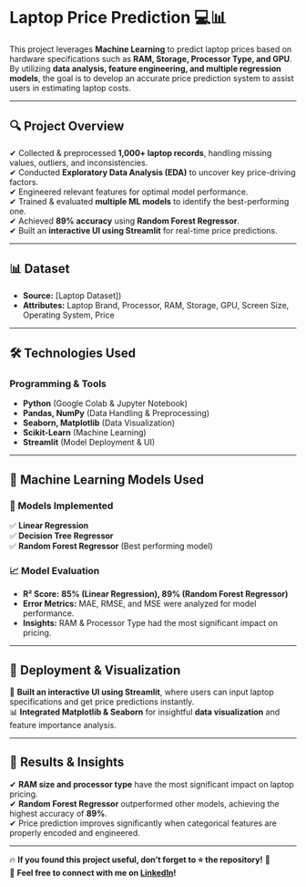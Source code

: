 # **Laptop Price Prediction 💻📊**  

This project leverages **Machine Learning** to predict laptop prices based on hardware specifications such as **RAM, Storage, Processor Type, and GPU**. By utilizing **data analysis, feature engineering, and multiple regression models**, the goal is to develop an accurate price prediction system to assist users in estimating laptop costs.  

---

## **🔍 Project Overview**  
✔ Collected & preprocessed **1,000+ laptop records**, handling missing values, outliers, and inconsistencies.  
✔ Conducted **Exploratory Data Analysis (EDA)** to uncover key price-driving factors.  
✔ Engineered relevant features for optimal model performance.  
✔ Trained & evaluated **multiple ML models** to identify the best-performing one.  
✔ Achieved **89% accuracy** using **Random Forest Regressor**.  
✔ Built an **interactive UI using Streamlit** for real-time price predictions.  

---

## **📊 Dataset**  
- **Source:** [Laptop Dataset])  
- **Attributes:** Laptop Brand, Processor, RAM, Storage, GPU, Screen Size, Operating System, Price  

---

## **🛠️ Technologies Used**  
### **Programming & Tools**  
- **Python** (Google Colab & Jupyter Notebook)  
- **Pandas, NumPy** (Data Handling & Preprocessing)  
- **Seaborn, Matplotlib** (Data Visualization)  
- **Scikit-Learn** (Machine Learning)  
- **Streamlit** (Model Deployment & UI)  

---

## **🤖 Machine Learning Models Used**  
### **📌 Models Implemented**  
✅ **Linear Regression**  
✅ **Decision Tree Regressor**  
✅ **Random Forest Regressor** (Best performing model)  

### **📈 Model Evaluation**  
- **R² Score:** **85% (Linear Regression), 89% (Random Forest Regressor)**  
- **Error Metrics:** MAE, RMSE, and MSE were analyzed for model performance.  
- **Insights:** RAM & Processor Type had the most significant impact on pricing.  

---

## **🚀 Deployment & Visualization**  
🎯 **Built an interactive UI using Streamlit**, where users can input laptop specifications and get price predictions instantly.  
📊 **Integrated Matplotlib & Seaborn** for insightful **data visualization** and feature importance analysis.  

---

## **📌 Results & Insights**  
✔ **RAM size and processor type** have the most significant impact on laptop pricing.  
✔ **Random Forest Regressor** outperformed other models, achieving the highest accuracy of **89%**.  
✔ Price prediction improves significantly when categorical features are properly encoded and engineered.    

---

🔥 **If you found this project useful, don’t forget to ⭐ the repository!** 🚀  
📩 **Feel free to connect with me on [LinkedIn]()!**  
